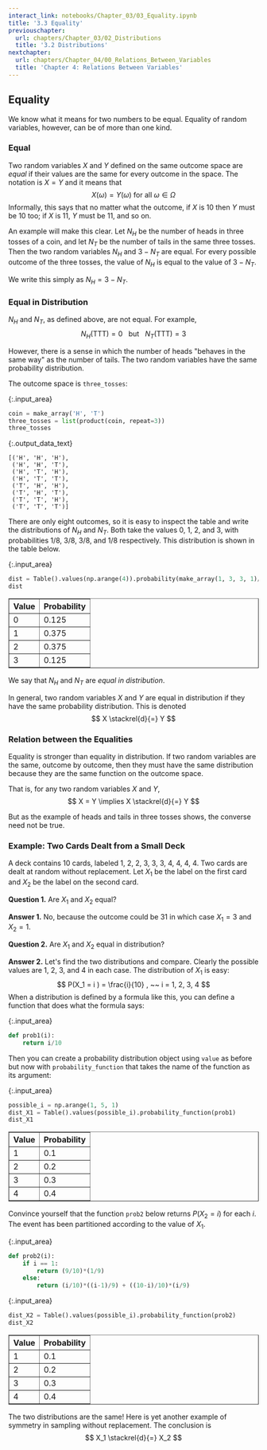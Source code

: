 ```yaml
---
interact_link: notebooks/Chapter_03/03_Equality.ipynb
title: '3.3 Equality'
previouschapter:
  url: chapters/Chapter_03/02_Distributions
  title: '3.2 Distributions'
nextchapter:
  url: chapters/Chapter_04/00_Relations_Between_Variables
  title: 'Chapter 4: Relations Between Variables'
---
```


## Equality ##

We know what it means for two numbers to be equal. Equality of random variables, however, can be of more than one kind.

### Equal ###
Two random variables $X$ and $Y$ defined on the same outcome space are *equal* if their values are the same for every outcome in the space. The notation is $X = Y$ and it means that
$$
X(\omega) = Y(\omega) \text{ for all } \omega \in \Omega
$$
Informally, this says that no matter what the outcome, if $X$ is 10 then $Y$ must be 10 too; if $X$ is 11, $Y$ must be 11, and so on.

An example will make this clear. Let $N_H$ be the number of heads in three tosses of a coin, and let $N_T$ be the number of tails in the same three tosses. Then the two random variables $N_H$ and $3 - N_T$ are equal. For every possible outcome of the three tosses, the value of $N_H$ is equal to the value of $3 - N_T$.

We write this simply as $N_H = 3 - N_T$.

### Equal in Distribution ###
$N_H$ and $N_T$, as defined above, are not equal. For example,
$$
N_H(\text{TTT}) = 0 ~~~ \text{but} ~~~ N_T(\text{TTT}) = 3
$$ 

However, there is a sense in which the number of heads "behaves in the same way" as the number of tails. The two random variables have the same probability distribution.

The outcome space is `three_tosses`:


{:.input_area}
```python
coin = make_array('H', 'T')
three_tosses = list(product(coin, repeat=3))
three_tosses
```




{:.output_data_text}
```
[('H', 'H', 'H'),
 ('H', 'H', 'T'),
 ('H', 'T', 'H'),
 ('H', 'T', 'T'),
 ('T', 'H', 'H'),
 ('T', 'H', 'T'),
 ('T', 'T', 'H'),
 ('T', 'T', 'T')]
```



There are only eight outcomes, so it is easy to inspect the table and write the distributions of $N_H$ and $N_T$. Both take the values 0, 1, 2, and 3, with probabilities 1/8, 3/8, 3/8, and 1/8 respectively. This distribution is shown in the table below.


{:.input_area}
```python
dist = Table().values(np.arange(4)).probability(make_array(1, 3, 3, 1)/8)
dist
```




<div markdown="0">
<table border="1" class="dataframe">
    <thead>
        <tr>
            <th>Value</th> <th>Probability</th>
        </tr>
    </thead>
    <tbody>
        <tr>
            <td>0    </td> <td>0.125      </td>
        </tr>
    </tbody>
        <tr>
            <td>1    </td> <td>0.375      </td>
        </tr>
    </tbody>
        <tr>
            <td>2    </td> <td>0.375      </td>
        </tr>
    </tbody>
        <tr>
            <td>3    </td> <td>0.125      </td>
        </tr>
    </tbody>
</table>
</div>



We say that $N_H$ and $N_T$ are *equal in distribution*. 

In general, two random variables $X$ and $Y$ are equal in distribution if they have the same probability distribution. This is denoted
$$
X \stackrel{d}{=} Y
$$

### Relation between the Equalities ###
Equality is stronger than equality in distribution. If two random variables are the same, outcome by outcome, then they must have the same distribution because they are the same function on the outcome space. 

That is, for any two random variables $X$ and $Y$,
$$
X = Y \implies X \stackrel{d}{=} Y
$$

But as the example of heads and tails in three tosses shows, the converse need not be true.

### Example: Two Cards Dealt from a Small Deck ###
A deck contains 10 cards, labeled 1, 2, 2, 3, 3, 3, 4, 4, 4, 4. Two cards are dealt at random without replacement. Let $X_1$ be the label on the first card and $X_2$ be the label on the second card.

**Question 1.** Are $X_1$ and $X_2$ equal?

**Answer 1.** No, because the outcome could be 31 in which case $X_1 = 3$ and $X_2 = 1$.

**Question 2.** Are $X_1$ and $X_2$ equal in distribution?

**Answer 2.** Let's find the two distributions and compare. Clearly the possible values are 1, 2, 3, and 4 in each case. The distribution of $X_1$ is easy: 
$$
P(X_1 = i ) = \frac{i}{10} , ~~ i = 1, 2, 3, 4
$$
When a distribution is defined by a formula like this, you can define a function that does what the formula says:


{:.input_area}
```python
def prob1(i):
    return i/10
```

Then you can create a probability distribution object using `value` as before but now with `probability_function` that takes the name of the function as its argument:


{:.input_area}
```python
possible_i = np.arange(1, 5, 1)
dist_X1 = Table().values(possible_i).probability_function(prob1)
dist_X1
```




<div markdown="0">
<table border="1" class="dataframe">
    <thead>
        <tr>
            <th>Value</th> <th>Probability</th>
        </tr>
    </thead>
    <tbody>
        <tr>
            <td>1    </td> <td>0.1        </td>
        </tr>
    </tbody>
        <tr>
            <td>2    </td> <td>0.2        </td>
        </tr>
    </tbody>
        <tr>
            <td>3    </td> <td>0.3        </td>
        </tr>
    </tbody>
        <tr>
            <td>4    </td> <td>0.4        </td>
        </tr>
    </tbody>
</table>
</div>



Convince yourself that the function `prob2` below returns $P(X_2 = i)$ for each $i$. The event has been partitioned according to the value of $X_1$.


{:.input_area}
```python
def prob2(i):
    if i == 1:
        return (9/10)*(1/9)
    else:
        return (i/10)*((i-1)/9) + ((10-i)/10)*(i/9)
```


{:.input_area}
```python
dist_X2 = Table().values(possible_i).probability_function(prob2)
dist_X2
```




<div markdown="0">
<table border="1" class="dataframe">
    <thead>
        <tr>
            <th>Value</th> <th>Probability</th>
        </tr>
    </thead>
    <tbody>
        <tr>
            <td>1    </td> <td>0.1        </td>
        </tr>
    </tbody>
        <tr>
            <td>2    </td> <td>0.2        </td>
        </tr>
    </tbody>
        <tr>
            <td>3    </td> <td>0.3        </td>
        </tr>
    </tbody>
        <tr>
            <td>4    </td> <td>0.4        </td>
        </tr>
    </tbody>
</table>
</div>



The two distributions are the same! Here is yet another example of symmetry in sampling without replacement. The conclusion is
$$
X_1 \stackrel{d}{=} X_2
$$
